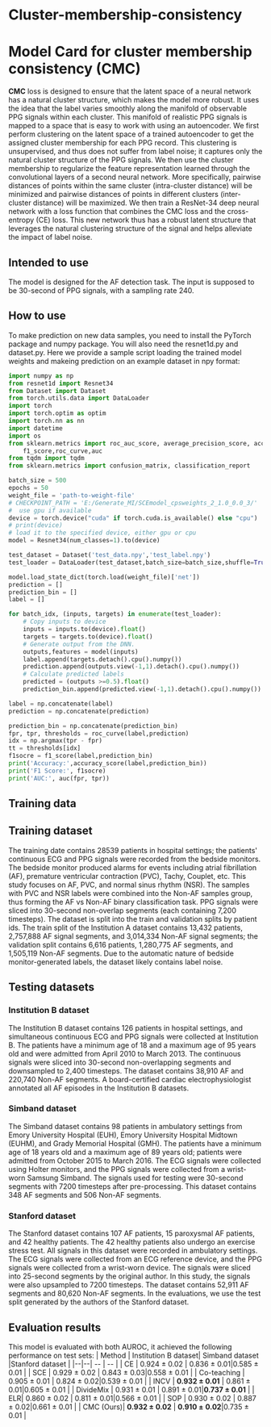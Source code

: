 # Cluster-membership-consistency
# Model Card for cluster membership consistency (CMC)

**CMC** loss is designed to ensure that the latent space of a neural network has a natural cluster structure, which makes the model more  robust. It uses the idea that the label varies smoothly along the  manifold of observable PPG signals within each cluster. This manifold  of realistic PPG signals is mapped to a space that is easy to work  with using an autoencoder. We first perform clustering on the latent   space of a trained autoencoder to get the assigned cluster membership  for each PPG record. This clustering is unsupervised, and thus does not suffer from label noise; it captures only the natural cluster structure of the PPG signals. We then use the cluster membership to  regularize the feature representation learned through the    convolutional layers of a second neural network. More specifically,  pairwise distances of points within the same cluster (intra-cluster    distance) will be minimized and pairwise distances of points in    different clusters (inter-cluster distance) will be maximized. We   then train a ResNet-34 deep neural network with a loss function that combines the CMC loss and the cross-entropy (CE) loss. This new network thus has a robust latent structure that leverages the natural  clustering structure of the signal and helps alleviate the impact of  label noise.

## Intended to use

The model is designed for the AF detection task. The input is supposed to be 30-second of PPG signals, with a sampling rate 240. 

## How to use

To make prediction on new data samples, you need to install the PyTorch package and numpy package. You will also need the resnet1d.py and dataset.py. Here we provide a sample script loading the trained model weights and makeing prediction on an example dataset in npy format:

```python
import numpy as np
from resnet1d import Resnet34
from Dataset import Dataset
from torch.utils.data import DataLoader
import torch
import torch.optim as optim
import torch.nn as nn
import datetime
import os
from sklearn.metrics import roc_auc_score, average_precision_score, accuracy_score, recall_score, precision_score, \
    f1_score,roc_curve,auc
from tqdm import tqdm
from sklearn.metrics import confusion_matrix, classification_report

batch_size = 500
epochs = 50
weight_file = 'path-to-weight-file'
# CHECKPOINT_PATH = 'E:/Generate_MI/SCEmodel_cpsweights_2_1.0_0.0_3/'
#  use gpu if available
device = torch.device("cuda" if torch.cuda.is_available() else "cpu")
# print(device)
# load it to the specified device, either gpu or cpu
model = Resnet34(num_classes=1).to(device)

test_dataset = Dataset('test_data.npy','test_label.npy')
test_loader = DataLoader(test_dataset,batch_size=batch_size,shuffle=True)

model.load_state_dict(torch.load(weight_file)['net'])
prediction = []
prediction_bin = []
label = []

for batch_idx, (inputs, targets) in enumerate(test_loader):
    # Copy inputs to device
    inputs = inputs.to(device).float()
    targets = targets.to(device).float()
    # Generate output from the DNN.
    outputs,features = model(inputs)
    label.append(targets.detach().cpu().numpy())
    prediction.append(outputs.view(-1,1).detach().cpu().numpy())
    # Calculate predicted labels
    predicted = (outputs >=0.5).float()
    prediction_bin.append(predicted.view(-1,1).detach().cpu().numpy())

label = np.concatenate(label)
prediction = np.concatenate(prediction)

prediction_bin = np.concatenate(prediction_bin)
fpr, tpr, thresholds = roc_curve(label,prediction)
idx = np.argmax(tpr - fpr)
tt = thresholds[idx]
f1socre = f1_score(label,prediction_bin)
print('Accuracy:',accuracy_score(label,prediction_bin))
print('F1 Score:', f1socre)
print('AUC:', auc(fpr, tpr))
```

## Training data

## Training dataset

The training date contains 28539 patients in hospital settings; the patients' continuous ECG and PPG signals were recorded from the bedside monitors. The bedside monitor produced alarms for events including atrial fibrillation (AF), premature ventricular contraction (PVC), Tachy, Couplet, etc. This study focuses on AF, PVC, and normal sinus rhythm (NSR). The samples with PVC and NSR labels were combined into the Non-AF samples group, thus forming the AF vs Non-AF binary classification task. PPG signals were sliced into 30-second non-overlap segments (each containing 7,200 timesteps).  The dataset is split into the train and validation splits by patient ids. The train split of the Institution A dataset contains 13,432 patients, 2,757,888 AF signal segments, and 3,014,334 Non-AF signal segments; the validation split contains 6,616 patients, 1,280,775 AF segments, and 1,505,119 Non-AF segments. Due to the automatic nature of bedside monitor-generated labels, the dataset likely contains label noise.

## Testing datasets

### Institution B dataset

The Institution B dataset contains 126 patients in hospital settings, and simultaneous continuous ECG and PPG signals were collected at Institution B. The patients have a minimum age of 18 and a maximum age of 95 years old and were admitted from April 2010 to March 2013. The continuous signals were sliced into 30-second non-overlapping segments and downsampled to 2,400 timesteps. The dataset contains 38,910 AF and 220,740 Non-AF segments. A board-certified cardiac electrophysiologist annotated all AF episodes in the Institution B datasets.

### Simband dataset

The Simband dataset contains 98 patients in ambulatory settings from Emory University Hospital (EUH), Emory University Hospital Midtown (EUHM), and Grady Memorial Hospital (GMH). The patients have a minimum age of 18 years old and a maximum age of 89 years old; patients were admitted from October 2015 to March 2016. The ECG signals were collected using Holter monitors, and the PPG signals were collected from a wrist-worn Samsung Simband. The signals used for testing were 30-second segments with 7200 timesteps after pre-processing. This dataset contains 348 AF segments and 506 Non-AF segments.

### Stanford dataset 

The Stanford dataset contains 107 AF patients, 15 paroxysmal AF patients, and 42 healthy patients. The 42 healthy patients also undergo an exercise stress test. All signals in this dataset were recorded in ambulatory settings. The ECG signals were collected from an ECG reference device, and the PPG signals were collected from a wrist-worn device. The signals were sliced into 25-second segments by the original author. In this study, the signals were also upsampled to 7200 timesteps. The dataset contains 52,911 AF segments and 80,620 Non-AF segments. In the evaluations, we use the test split generated by the authors of the Stanford dataset.

## Evaluation results

This model is evaluated with both AUROC, it achieved the following performance on test sets:
| Method   | Institution B dataset|  Simband dataset |Stanford dataset  |
|--|--| -- | -- |
| CE | 0.924 ±  0.02  |	0.836 ±  0.01|0.585 ±  0.01 |
| SCE | 0.929 ± 0.02  |	0.843 ± 0.03|0.558 ± 0.01 |
| Co-teaching | 0.905 ±  0.01  |	0.824 ±  0.02|0.539 ±  0.01 |
| INCV | **0.932 ± 0.01**  |	0.861 ± 0.01|0.605 ± 0.01 |
| DivideMix | 0.931 ±  0.01  |	0.891 ± 0.01|**0.737 ±  0.01** |
| ELR| 0.860 ±  0.02  |	0.811 ±  0.01|0.566 ±  0.01 |
| SOP | 0.930 ± 0.02 |	0.887 ± 0.02|0.661 ± 0.01 |
| CMC (Ours)| **0.932 ± 0.02** |	**0.910 ±**  **0.02**|0.735 ± 0.01 |
















